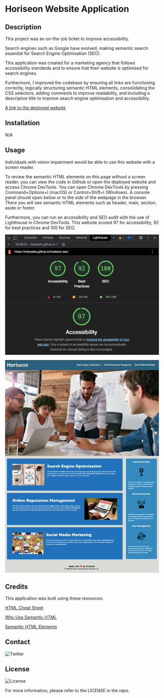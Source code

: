 # Horiseon Website Application

## Description

This project was an on-the-job ticket to improve accessibility. 

Search engines such as Google have evolved, making semantic search essential for Search Engine Optimisation (SEO). 

This application was created for a marketing agency that follows accessibility standards and to ensure that their website is optimised for search engines. 

Furthermore, I improved the codebase by ensuring all links are functioning correctly, logically structuring semantic HTML elements, consolidating the CSS selectors, adding comments to improve readability, and including a descriptive title to improve search engine optimisation and accessibility. 

[A link to the deployed website](https://mdyeates.github.io/horiseon-seo/)

## Installation

N/A

## Usage

Individuals with vision impairment would be able to use this website with a screen reader.

To review the semantic HTML elements on this page without a screen reader, you can view the code in GitHub or open the deployed website and access Chrome DevTools. You can open Chrome DevTools by pressing Command+Options+I (macOS) or Control+Shift+I (Windows). A console panel should open below or to the side of the webpage in the browser. There you will see semantic HTML elements such as header, main, section, aside or footer.

Furthermore, you can run an accessibility and SEO audit with the use of Lighthouse in Chrome DevTools. 
This website scored 97 for accessibility, 92 for best practices and 100 for SEO. 

![Accessiblity and Seo Audit](assets/images/lighthouse.png)

![A screenshot of the deployed website](assets/images/screenshot.png)


## Credits

This application was built using these resources:

[HTML Cheat Sheet](https://websitesetup.org/wp-content/uploads/2019/10/WSU-HTML-Cheat-Sheet.pdf)

[Why Use Semantic HTML](https://www.thoughtco.com/why-use-semantic-html-3468271)

[Semantic HTML Elements](https://www.w3schools.com/html/html5_semantic_elements.asp)

## Contact

![Twitter](https://img.shields.io/twitter/url?url=https%3A%2F%2Fgithub.com%2Fmdyeates%2Fhoriseon-seo)


## License

![License](https://img.shields.io/github/license/mdyeates/horiseon-seo)

For more information, please refer to the LICENSE in the repo.
